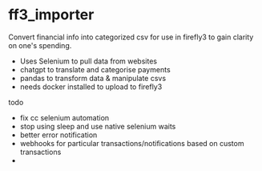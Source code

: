 # ff3_importer
Convert financial info into categorized csv for use in firefly3 to gain clarity on one's spending.

- Uses Selenium to pull data from websites
- chatgpt to translate and categorise payments
- pandas to transform data & manipulate csvs
- needs docker installed to upload to firefly3

todo

- fix cc selenium automation
- stop using sleep and use native selenium waits
- better error notification
- webhooks for particular transactions/notifications based on custom transactions
- 

